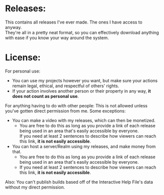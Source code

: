 # Releases:
This contains all releases I've ever made. The ones I have access to anyway.
<br>They're all in a pretty neat format, so you can effectively download anything with ease if you know your way around the system.

# License:
For personal use:
- You can use my projects however you want, but make sure your actions remain legal, ethical, and respectful of others' rights.
- If your action involves another person or their property in any way, **it does not count as personal use**.

For anything having to do with other people: This is not allowed unless you've gotten direct permission from me. Some exceptions:
- You can make a video with my releases, which can then be monetized.
  - You are free to do this as long as you provide a link of each release being used in an area that's easily accessible by everyone.
  <br>If you need at least 2 sentences to describe how viewers can reach this link, **it is not easily accessible**.
- You can host a server/Realm using my releases, and make money from that.
  - You are free to do this as long as you provide a link of each release being used in an area that's easily accessible by everyone.
  - If you need at least 2 sentences to describe how viewers can reach this link, **it is not easily accessible**.

Also: You can't publish builds based off of the Interactive Help File's data without my direct permission.
